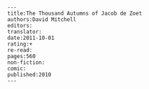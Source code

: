 
    ---
    title:The Thousand Autumns of Jacob de Zoet
    authors:David Mitchell
    editors:
    translator:
    date:2011-10-01
    rating:+
    re-read:
    pages:560
    non-fiction:
    comic:
    published:2010
    ---

    